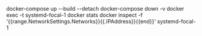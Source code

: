docker-compose up --build --detach
docker-compose down -v
docker exec -t systemd-focal-1 docker stats
docker inspect -f '{{range.NetworkSettings.Networks}}{{.IPAddress}}{{end}}' systemd-focal-1
